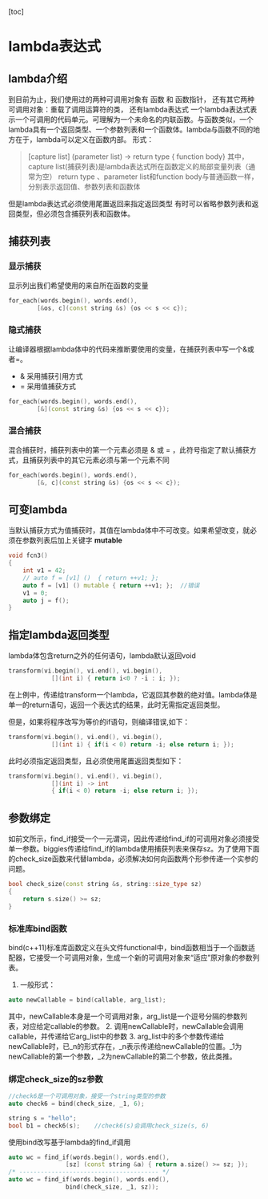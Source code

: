 [toc]  

# lambda表达式

## lambda介绍

到目前为止，我们使用过的两种可调用对象有 函数 和 函数指针， 还有其它两种可调用对象：重载了调用运算符的类， 还有lambda表达式
一个lambda表达式表示一个可调用的代码单元。可理解为一个未命名的内联函数。与函数类似，一个lambda具有一个返回类型、一个参数列表和一个函数体。lambda与函数不同的地方在于，lambda可以定义在函数内部。
形式：
>[capture list] (parameter list) -> return type { function body}
其中，capture list(捕获列表)是lambda表达式所在函数定义的局部变量列表（通常为空）
return type 、parameter list和function body与普通函数一样，分别表示返回值、参数列表和函数体

但是lambda表达式必须使用尾置返回来指定返回类型
有时可以省略参数列表和返回类型，但必须包含捕获列表和函数体。

## 捕获列表

### 显示捕获

显示列出我们希望使用的来自所在函数的变量

```c++
for_each(words.begin(), words.end(), 
        [&os, c](const string &s) {os << s << c});
```

### 隐式捕获

让编译器根据lambda体中的代码来推断要使用的变量，在捕获列表中写一个&或者=。

* & 采用捕获引用方式
* = 采用值捕获方式

```c++
for_each(words.begin(), words.end(), 
        [&](const string &s) {os << s << c});
```

### 混合捕获

混合捕获时，捕获列表中的第一个元素必须是 & 或 = ，此符号指定了默认捕获方式，且捕获列表中的其它元素必须与第一个元素不同

```c++
for_each(words.begin(), words.end(), 
        [&, c](const string &s) {os << s << c});
```

## 可变lambda

当默认捕获方式为值捕获时，其值在lambda体中不可改变。如果希望改变，就必须在参数列表后加上关键字 **mutable**

```c++
void fcn3()
{
    int v1 = 42;
    // auto f = [v1] ()  { return ++v1; };
    auto f = [v1] () mutable { return ++v1; };  //错误
    v1 = 0;
    auto j = f();
}
```

## 指定lambda返回类型

lambda体包含return之外的任何语句，lambda默认返回void

```c++
transform(vi.begin(), vi.end(), vi.begin(), 
            [](int i) { return i<0 ? -i : i; });
```

在上例中，传递给transform一个lambda，它返回其参数的绝对值。lambda体是单一的return语句，返回一个表达式的结果，此时无需指定返回类型。

但是，如果将程序改写为等价的if语句，则编译错误,如下：

```c++
transform(vi.begin(), vi.end(), vi.begin(), 
            [](int i) { if(i < 0) return -i; else return i; });
```

此时必须指定返回类型，且必须使用尾置返回类型如下：

```c++
transform(vi.begin(), vi.end(), vi.begin(), 
            [](int i) -> int 
            { if(i < 0) return -i; else return i; });
```

## 参数绑定

如前文所示，find_if接受一个一元谓词，因此传递给find_if的可调用对象必须接受单一参数。biggies传递给find_if的lambda使用捕获列表来保存sz。为了使用下面的check_size函数来代替lambda，必须解决如何向函数两个形参传递一个实参的问题。

```c++
bool check_size(const string &s, string::size_type sz)
{
    return s.size() >= sz;
}
```

### 标准库bind函数

bind(c++11)标准库函数定义在头文件functional中，bind函数相当于一个函数适配器，它接受一个可调用对象，生成一个新的可调用对象来“适应”原对象的参数列表。

1. 一般形式：

```c++
auto newCallable = bind(callable, arg_list);
```

其中，newCallable本身是一个可调用对象，arg_list是一个逗号分隔的参数列表，对应给定callable的参数。
2. 调用newCallable时，newCallable会调用callable，并传递给它arg_list中的参数
3. arg_list中的多个参数传递给newCallable时，已_n的形式存在，_n表示传递给newCallable的位置。_1为newCallable的第一个参数，_2为newCallable的第二个参数，依此类推。

### 绑定check_size的sz参数

```c++
//check6是一个可调用对象，接受一个string类型的参数
auto check6 = bind(check_size, _1, 6);
```

```c++
string s = "hello";
bool b1 = check6(s);    //check6(s)会调用check_size(s, 6)
```

使用bind改写基于lambda的find_if调用

```c++
auto wc = find_if(words.begin(), words.end(),
                [sz] (const string &a) { return a.size() >= sz; });
/* --------------------------------------- */
auto wc = find_if(words.begin(), words.end(),
                bind(check_size, _1, sz));
```
